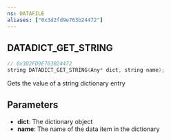 ```yaml
---
ns: DATAFILE
aliases: ["0x3d2fd9e763b24472"]
---
```

## DATADICT_GET_STRING

```c
// 0x3D2FD9E763B24472
string DATADICT_GET_STRING(Any* dict, string name);
```

Gets the value of a string dictionary entry


## Parameters
* **dict**: The dictionary object
* **name**: The name of the data item in the dictionary
